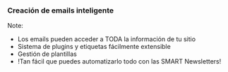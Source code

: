 ### Creación de emails inteligente

Note:

* Los emails pueden acceder a TODA la información de tu sitio
* Sistema de plugins y etiquetas fácilmente extensible
* Gestión de plantillas
* !Tan fácil que puedes automatizarlo todo con las SMART Newsletters!
